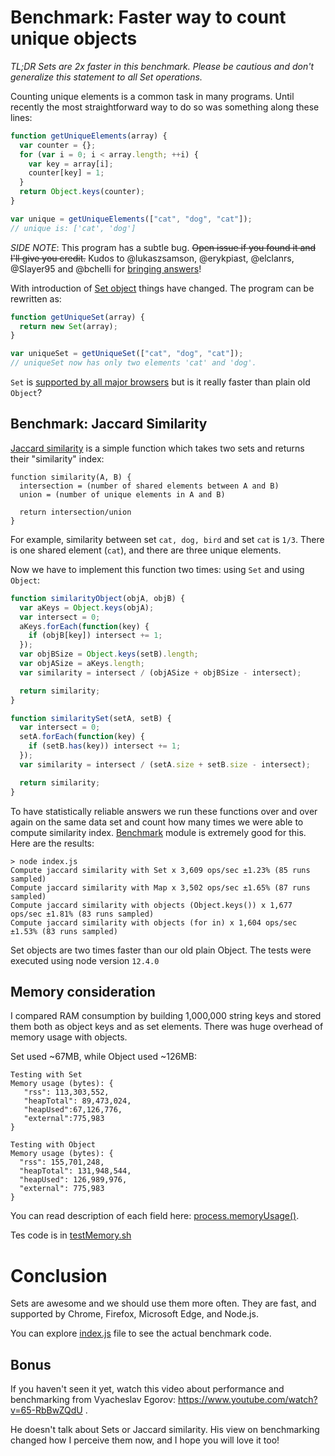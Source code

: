 # Benchmark: Faster way to count unique objects

*TL;DR Sets are 2x faster in this benchmark. Please be cautious
and don't generalize this statement to all Set operations.*

Counting unique elements is a common task in many programs.
Until recently the most straightforward way to do so was something along
these lines:

```js
function getUniqueElements(array) {
  var counter = {};
  for (var i = 0; i < array.length; ++i) {
    var key = array[i];
    counter[key] = 1;
  }
  return Object.keys(counter);
}

var unique = getUniqueElements(["cat", "dog", "cat"]);
// unique is: ['cat', 'dog']
```

_SIDE NOTE_: This program has a subtle bug. ~~Open issue if you found it and
I'll give you credit.~~ Kudos to @lukaszsamson, @erykpiast, @elclanrs, @Slayer95
and @bchelli for [bringing answers](https://github.com/anvaka/set-vs-object/issues)!

With introduction of [Set object](https://developer.mozilla.org/en-US/docs/Web/JavaScript/Reference/Global_Objects/Set)
things have changed. The program can be rewritten as:

```js
function getUniqueSet(array) {
  return new Set(array);
}

var uniqueSet = getUniqueSet(["cat", "dog", "cat"]);
// uniqueSet now has only two elements 'cat' and 'dog'.
```

`Set` is [supported by all major browsers](https://developer.mozilla.org/en-US/docs/Web/JavaScript/Reference/Global_Objects/Set#Browser_compatibility)
but is it really faster than plain old `Object`?

## Benchmark: Jaccard Similarity

[Jaccard similarity](https://en.wikipedia.org/wiki/Jaccard_index) is a simple
function which takes two sets and returns their "similarity" index:

```
function similarity(A, B) {
  intersection = (number of shared elements between A and B)
  union = (number of unique elements in A and B)

  return intersection/union
}
```

For example, similarity between set `cat, dog, bird` and set `cat` is `1/3`.
There is one shared element (`cat`), and there are three unique elements.

Now we have to implement this function two times: using `Set` and using `Object`:

```js
function similarityObject(objA, objB) {
  var aKeys = Object.keys(objA);
  var intersect = 0;
  aKeys.forEach(function(key) {
    if (objB[key]) intersect += 1;
  });
  var objBSize = Object.keys(setB).length;
  var objASize = aKeys.length;
  var similarity = intersect / (objASize + objBSize - intersect);

  return similarity;
}

function similaritySet(setA, setB) {
  var intersect = 0;
  setA.forEach(function(key) {
    if (setB.has(key)) intersect += 1;
  });
  var similarity = intersect / (setA.size + setB.size - intersect);

  return similarity;
}
```

To have statistically reliable answers we run these functions over
and over again on the same data set and count how many times we were able to
compute similarity index. [Benchmark](https://www.npmjs.com/package/benchmark)
module is extremely good for this. Here are the results:

```
> node index.js
Compute jaccard similarity with Set x 3,609 ops/sec ±1.23% (85 runs sampled)
Compute jaccard similarity with Map x 3,502 ops/sec ±1.65% (87 runs sampled)
Compute jaccard similarity with objects (Object.keys()) x 1,677 ops/sec ±1.81% (83 runs sampled)
Compute jaccard similarity with objects (for in) x 1,604 ops/sec ±1.53% (83 runs sampled)
```

Set objects are two times faster than our old plain Object. The tests
were executed using node version `12.4.0`

## Memory consideration

I compared RAM consumption by building 1,000,000 string keys and stored them
both as object keys and as set elements. There was huge overhead of memory 
usage with objects.

Set used ~67MB, while Object used ~126MB:


```
Testing with Set
Memory usage (bytes): {
   "rss": 113,303,552,
   "heapTotal": 89,473,024,
   "heapUsed":67,126,776,
   "external":775,983
}

Testing with Object
Memory usage (bytes): {
  "rss": 155,701,248,
  "heapTotal": 131,948,544,
  "heapUsed": 126,989,976,
  "external": 775,983
}
```

You can read description of each field here: [process.memoryUsage()](https://nodejs.org/api/process.html#process_process_memoryusage).

Tes code is in [testMemory.sh](https://github.com/anvaka/set-vs-object/blob/master/testMemory.sh)

# Conclusion

Sets are awesome and we should use them more often. They are fast, and supported
by Chrome, Firefox, Microsoft Edge, and Node.js.

You can explore [index.js](https://github.com/anvaka/set-vs-object/blob/master/index.js)
file to see the actual benchmark code.

## Bonus

If you haven't seen it yet, watch this video about performance and benchmarking
from Vyacheslav Egorov: https://www.youtube.com/watch?v=65-RbBwZQdU .

He doesn't talk about Sets or Jaccard similarity. His view on benchmarking
changed how I perceive them now, and I hope you will love it too!
